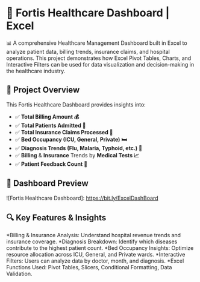 # 🏥 Fortis Healthcare Dashboard | Excel
📊 A comprehensive Healthcare Management Dashboard built in Excel to analyze patient data, billing trends, insurance claims, and hospital operations. This project demonstrates how Excel Pivot Tables, Charts, and Interactive Filters can be used for data visualization and decision-making in the healthcare industry.

## 📌 **Project Overview**
This Fortis Healthcare Dashboard provides insights into:
- ✅ **Total Billing Amount 💰**
- ✅ **Total Patients Admitted 🏥**
- ✅ **Total Insurance Claims Processed 🏦**
- ✅ **Bed Occupancy (ICU, General, Private) 🛏**
- ✅ **Diagnosis Trends (Flu, Malaria, Typhoid, etc.) 🦠**
- ✅ **Billing** & **Insurance** Trends by **Medical Tests 📈**
- ✅ **Patient Feedback Count 📝**
## 📸 **Dashboard Preview**
![Fortis Healthcare Dashboard]: https://bit.ly/ExcelDashBoard

## 🔍 **Key Features & Insights**
 *Billing & Insurance Analysis: Understand hospital revenue trends and insurance coverage.
 *Diagnosis Breakdown: Identify which diseases contribute to the highest patient count.
 *Bed Occupancy Insights: Optimize resource allocation across ICU, General, and Private wards.
 *Interactive Filters: Users can analyze data by doctor, month, and diagnosis.
 *Excel Functions Used: Pivot Tables, Slicers, Conditional Formatting, Data Validation.
